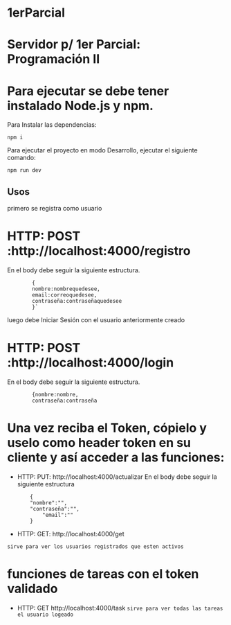 # 1erParcial

#  Servidor p/ 1er Parcial: Programación II

# Para ejecutar se debe tener instalado Node.js y npm.

Para Instalar las dependencias:

`npm i`

Para ejecutar el proyecto en modo Desarrollo, ejecutar el siguiente comando:

`npm run dev`

## Usos 

primero se registra como usuario

# HTTP: POST :http://localhost:4000/registro
En el body debe seguir la siguiente estructura. 

			{
			nombre:nombrequedesee,
			email:correoquedesee,
			contraseña:contraseñaquedesee
			}`
			
luego debe Iniciar Sesión  con el usuario anteriormente creado

 # HTTP: POST :http://localhost:4000/login
En el body debe seguir la siguiente estructura.
		
			{nombre:nombre,
			contraseña:contraseña
			

  
  # Una vez reciba el Token, cópielo y uselo como header token en su cliente y así acceder a las funciones:
  
  * HTTP: PUT: http://localhost:4000/actualizar
  En el body debe seguir la siguiente estructura 
   
 		 	{
			"nombre":"",
			"contraseña":"",
    			"email":""
			}
	
  
  * HTTP: GET: http://localhost:4000/get
  
  `sirve para ver los usuarios registrados que esten activos` 
  
  # funciones de tareas con el token validado 
  
  * HTTP: GET http://localhost:4000/task
  `sirve para ver todas las tareas el usuario logeado`
  
  
  
